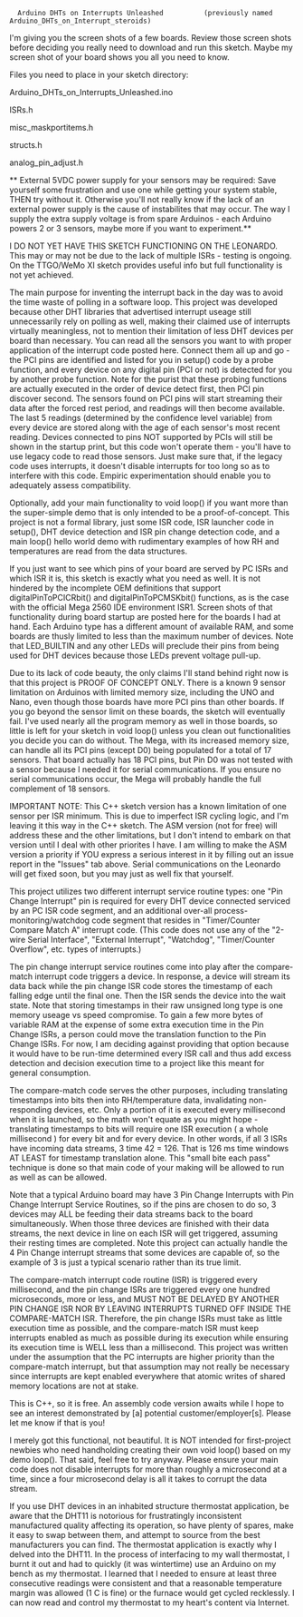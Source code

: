       Arduino DHTs on Interrupts Unleashed          (previously named Arduino_DHTs_on_Interrupt_steroids)
I'm giving you the screen shots of a few boards.  Review those screen shots before deciding you really need to download and run this sketch.  Maybe my screen shot of your board shows you all you need to know.


Files you need to place in your sketch directory:

Arduino_DHTs_on_Interrupts_Unleashed.ino   

ISRs.h

misc_maskportitems.h

structs.h

analog_pin_adjust.h

** External 5VDC power supply for your sensors may be required: Save yourself some frustration and use one while getting your system stable, THEN try without it.  Otherwise you'll not really know if the lack of an external power supply is the cause of instabilites that may occur.  The way I supply the extra supply voltage is from spare Arduinos - each Arduino powers 2 or 3 sensors, maybe more if you want to experiment.**

I DO NOT YET HAVE THIS SKETCH FUNCTIONING ON THE LEONARDO.  This may or may not be due to the lack of multiple ISRs - testing is ongoing.  On the TTGO/WeMo XI sketch provides useful info but full functionality is not yet achieved.

The main purpose for inventing the interrupt back in the day was to avoid the time waste of polling in a software loop.  This project was developed because other DHT libraries that advertised interrupt useage still unnecessarily rely on polling as well, making their claimed use of interrupts virtually meaningless, not to mention their limitation of less DHT devices per board than necessary.  You can read all the sensors you want to with proper application of the interrupt code posted here.  Connect them all up and go - the PCI pins are identified and listed for you in setup() code by a probe function, and every device on any digital pin (PCI or not) is detected  for you by another probe function.  Note for the purist that these probing functions are actually executed in the order of device detect first, then PCI pin discover second.  The sensors found on PCI pins will start streaming their data after the forced rest period, and readings will then become available.  The last 5 readings (determined by the confidence level variable) from every device are stored along with the age of each sensor's most recent reading.  Devices connected to pins NOT supported by PCIs will still be shown in the startup print, but this code won't operate them - you'll have to use legacy code to read those sensors.  Just make sure that, if the legacy code uses interrupts, it doesn't disable interrupts for too long so as to interfere with this code.  Empiric experimentation should enable you to adequately assess compatibility.

Optionally, add your main functionality to void loop() if you want more than the super-simple demo that is only intended to be a proof-of-concept.  This project is not a formal library, just some ISR code, ISR launcher code in setup(), DHT device detection and ISR pin change detection code, and a main loop() hello world demo with rudimentary examples of how RH and temperatures are read from the data structures.  

If you just want to see which pins of your board are served by PC ISRs and which ISR it is, this sketch is exactly what you need as well.  It is not hindered by the incomplete OEM definitions that support digitalPinToPCICRbit() and digitalPinToPCMSKbit() functions, as is the case with the official Mega 2560 IDE environment ISR1.  Screen shots of that functionality during board startup are posted here for the boards I had at hand.  Each Arduino type has a different amount of available RAM, and some boards are thusly limited to less than the maximum number of devices.  Note that LED_BUILTIN and any other LEDs will preclude their pins from being used for DHT devices because those LEDs prevent voltage pull-up.

Due to its lack of code beauty, the only claims I'll stand behind right now is that this project is PROOF OF CONCEPT ONLY.  There is a known 9 sensor limitation on Arduinos with limited memory size, including the UNO and Nano, even though those boards have more PCI pins than other boards.  If you go beyond the sensor limit on these boards, the sketch will eventually fail.  I've used nearly all the program memory as well in those boards, so little is left for your sketch in void loop() unless you clean out functionalities you decide you can do without. The Mega, with its increased memory size, can handle all its PCI pins (except D0) being populated for a total of 17 sensors.  That board actually has 18 PCI pins, but Pin D0 was not tested with a sensor because I needed it for serial communications.  If you ensure no serial communications occur, the Mega will probably handle the full complement of 18 sensors.  

IMPORTANT NOTE:  This C++ sketch version has a known limitation of one sensor per ISR minimum.  This is due to imperfect ISR cycling logic, and I'm leaving it this way in the C++ sketch.  The ASM version (not for free) will address these and the other limitations, but I don't intend to embark on that version until I deal with other priorites I have.  I am willing to make the ASM version a priority if YOU express a serious interest in it by filling out an issue report in the "Issues" tab above.  Serial communications on the Leonardo will get fixed soon, but you may just as well fix that yourself.

This project utilizes two different interrupt service routine types:  one "Pin Change Interrupt" pin is required for every DHT device connected serviced by an PC ISR code segment, and an additional over-all process-monitoring/watchdog code segment that resides in "Timer/Counter Compare Match A" interrupt code. (This code does not use any of the "2-wire Serial Interface", "External Interrupt", "Watchdog", "Timer/Counter Overflow", etc. types of interrupts.)

The pin change interrupt service routines come into play after the compare-match interrupt code triggers a device.  In response, a device will stream its data back while the pin change ISR code stores the timestamp of each falling edge until the final one.  Then the ISR sends the device into the wait state.  Note that storing timestamps in their raw unsigned long type is one memory useage vs speed compromise.  To gain a few more bytes of variable RAM at the expense of some extra execution time in the Pin Change ISRs, a person could move the translation function to the Pin Change ISRs.  For now, I am deciding against providing that option because it would have to be run-time determined every ISR call and thus add excess detection and decision execution time to a project like this meant for general consumption.

The compare-match code serves the other purposes, including translating timestamps into bits then into RH/temperature data, invalidating non-responding devices, etc.  Only a portion of it is executed every millisecond when it is launched, so the math won't equate as you might hope - translating timestamps to bits will require one ISR execution ( a whole millisecond ) for every bit and for every device.  In other words, if all 3 ISRs have incoming data streams, 3 time 42 = 126.  That is 126 ms time windows AT LEAST for timestamp translation alone.   This "small bite each pass" technique is done so that main code of your making will be allowed to run as well as can be allowed.

Note that a typical Arduino board may have 3 Pin Change Interrupts with Pin Change Interrupt Service Routines, so if the pins are chosen to do so, 3 devices may ALL be feeding their data streams back to the board simultaneously.  When those three devices are finished with their data streams, the next device in line on each ISR will get triggered, assuming their resting times are completed.  Note this project can actually handle the 4 Pin Change interrupt streams that some devices are capable of, so the example of 3 is just a typical scenario rather than its true limit.

The compare-match interrupt code routine (ISR) is triggered every millisecond, and the pin change ISRs are triggered every one hundred microseconds, more or less, and MUST NOT BE DELAYED BY ANOTHER PIN CHANGE ISR NOR BY LEAVING INTERRUPTS TURNED OFF INSIDE THE COMPARE-MATCH ISR.  Therefore, the pin change ISRs must take as little execution time as possible, and the compare-match ISR must keep interrupts enabled as much as possible during its execution while ensuring its execution time is WELL less than a millisecond.  This project was written under the assumption that the PC interrupts are higher priority than the compare-match interrupt, but that assumption may not really be necessary since interrupts are kept enabled everywhere that atomic writes of shared memory locations are not at stake.

This is C++, so it is free.  An assembly code version awaits while I hope to see an interest demonstrated by [a] potential customer/employer[s].  Please let me know if that is you!

I merely got this functional, not beautiful.  It is NOT intended for first-project newbies who need handholding creating their own void loop() based on my demo loop().  That said, feel free to try anyway.  Please ensure your main code does not disable interrupts for more than roughly a microsecond at a time, since a four microsecond delay is all it takes to corrupt the data stream.  

If you use DHT devices in an inhabited structure thermostat application, be aware that the DHT11 is notorious for frustratingly inconsistent manufactured quality affecting its operation, so have plenty of spares, make it easy to swap between them, and attempt to source from the best manufacturers you can find.  The thermostat application is exactly why I delved into the DHT11.  In the process of interfacing to my wall thermostat, I burnt it out and had to quickly (it was wintertime) use an Arduino on my bench as my thermostat.  I learned that I needed to ensure at least three consecutive readings were consistent and that a reasonable temperature margin was allowed (1 C is fine) or the furnace would get cycled recklessly.  I can now read and control my thermostat to my heart's content via Internet.
